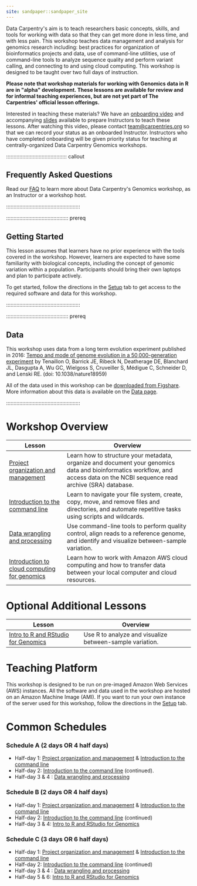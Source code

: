 ```yaml
---
site: sandpaper::sandpaper_site
---
```


Data Carpentry's aim is to teach researchers basic concepts, skills, and tools for working
with data so that they can get more done in less time, and with less pain. This workshop
teaches data management and analysis for genomics research including:
best practices for organization of bioinformatics projects and data, use of command-line
utilities, use of command-line tools to analyze sequence quality and
perform variant calling, and connecting to and using cloud computing. This workshop is designed to
be taught over two full days of instruction.

**Please note that workshop materials for working with Genomics data in R are in "alpha" development. These lessons are available for review and for informal teaching experiences, but are not yet part of The Carpentries' official lesson offerings.**

Interested in teaching these materials? We have an [onboarding video](https://www.youtube.com/watch?v=zgdutO5tejo) and accompanying [slides](https://docs.google.com/presentation/d/1fLlT2lPv32DqCFpRPPdHZBNHiQTpK79wd5Z3nsFwL3s/edit#slide=id.p) available to prepare Instructors to teach these lessons. After watching this video, please contact [team@carpentries.org](mailto:team@carpentries.org) so that we can record your status as an onboarded Instructor. Instructors who have completed onboarding will be given priority status for teaching at centrally-organized Data Carpentry Genomics workshops.

:::::::::::::::::::::::::::::::::::::::::  callout

## Frequently Asked Questions

Read our [FAQ](/genomics-workshop/faq) to learn more about Data Carpentry's Genomics workshop, as an Instructor or a workshop host.

::::::::::::::::::::::::::::::::::::::::::::::::::

::::::::::::::::::::::::::::::::::::::::::  prereq

## Getting Started

This lesson assumes that learners have no prior experience with the tools covered in the workshop.
However, learners are expected to have some familiarity with biological concepts,
including the
concept of genomic variation within a population. Participants should bring their own laptops and plan to participate actively.

To get started, follow the directions in the [Setup](learners/setup.md) tab to
get access to the required software and data for this workshop.

::::::::::::::::::::::::::::::::::::::::::::::::::

::::::::::::::::::::::::::::::::::::::::::  prereq

## Data

This workshop uses data from a long term evolution experiment published in 2016: [Tempo and mode of genome evolution in a 50,000-generation experiment](https://www.ncbi.nlm.nih.gov/pmc/articles/PMC4988878/) by Tenaillon O, Barrick JE, Ribeck N, Deatherage DE, Blanchard JL, Dasgupta A, Wu GC, Wielgoss S, Cruveiller S, Médigue C, Schneider D, and Lenski RE. (doi: 10.1038/nature18959)

All of the data used in this workshop can be [downloaded from Figshare](https://figshare.com/articles/Data_Carpentry_Genomics_beta_2_0/7726454).
More information about this data is available on the [Data page](https://datacarpentry.org/organization-genomics/data).

::::::::::::::::::::::::::::::::::::::::::::::::::

# Workshop Overview

| Lesson | Overview                                                                                                                                                                      | 
| ----------------------------------------------------------------------------------------- | ------------------------------------------------------------------------------------------ |
| [Project organization and management](https://gwu-libraries.github.io/organization-genomics/)       | Learn how to structure your metadata, organize and document your genomics data and bioinformatics workflow, and access data on the NCBI sequence read archive (SRA) database. | 
| [Introduction to the command line](https://gwu-libraries.github.io/shell-genomics/)       | Learn to navigate your file system, create, copy, move, and remove files and directories, and automate repetitive tasks using scripts and wildcards.                          | 
| [Data wrangling and processing](https://gwu-libraries.github.io/wrangling-genomics/)       | Use command-line tools to perform quality control, align reads to a reference genome, and identify and visualize between-sample variation.                                    | 
| [Introduction to cloud computing for genomics](https://gwu-libraries.github.io/cloud-genomics/)       | Learn how to work with Amazon AWS cloud computing and how to transfer data between your local computer and cloud resources.                                                   | 

# Optional Additional Lessons

| Lesson | Overview                                                                                                                                                                      | 
| ----------------------------------------------------------------------------------------- | ------------------------------------------------------------------------------------------ |
| [Intro to R and RStudio for Genomics](https://gwu-libraries.github.io/genomics-r-intro/)       | Use R to analyze and visualize between-sample variation.                                                                                                                      | 

# Teaching Platform

This workshop is designed to be run on pre-imaged Amazon Web Services (AWS)
instances. All the software and data used in the workshop are hosted on an Amazon Machine Image (AMI).
If you want to run your own instance of the server used for this workshop, follow the directions in the [Setup](learners/setup.md) tab.

# Common Schedules

### Schedule A (2 days OR 4 half days)

- Half-day 1: [Project organization and management](https://gwu-libraries.github.io/organization-genomics/) \& [Introduction to the command line](https://gwu-libraries.github.io/shell-genomics/)
- Half-day 2: [Introduction to the command line](https://gwu-libraries.github.io/shell-genomics/) (continued).
- Half-day 3 \& 4 : [Data wrangling and processing](https://gwu-libraries.github.io/wrangling-genomics/)

### Schedule B (2 days OR 4 half days)

- Half-day 1: [Project organization and management](https://gwu-libraries.github.io/organization-genomics/) \& [Introduction to the command line](https://gwu-libraries.github.io/shell-genomics/)
- Half-day 2: [Introduction to the command line](https://gwu-libraries.github.io/shell-genomics/) (continued)
- Half-day 3 \& 4: [Intro to R and RStudio for Genomics](https://gwu-libraries.github.io/genomics-r-intro/)

### Schedule C (3 days OR 6 half days)

- Half-day 1: [Project organization and management](https://gwu-libraries.github.io/organization-genomics/) \& [Introduction to the command line](https://gwu-libraries.github.io/shell-genomics/)
- Half-day 2: [Introduction to the command line](https://gwu-libraries.github.io/shell-genomics/) (continued)
- Half-day 3 \& 4 : [Data wrangling and processing](https://gwu-libraries.github.io/wrangling-genomics/)
- Half-day 5 \& 6: [Intro to R and RStudio for Genomics](https://gwu-libraries.github.io/genomics-r-intro/)


